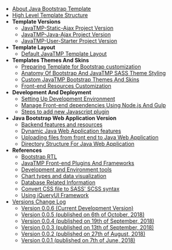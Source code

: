 *   [About Java Bootstrap Template](/pages/java-bootstrap-admin-dashboard-template "About Java Bootstrap Admin And Dashboard Components Template")
*   [High Level Template Structure](/pages/high-level-template-structure "High Level JavaTMP Template Folders And Files Structure")
*   **Template Versions**
    *   [JavaTMP-Static-Ajax Project Version](/pages/javatmp-static-ajax-project-version "Java Bootstrap Admin and Dashboard Template")
    *   [JavaTMP-Java-Ajax Project Version](/pages/javatmp-java-ajax-project-version "Java Dynamic LTR/RTL multi-language Bootstrap Admin and Dashboard Web Application Version")
    *   [JavaTMP-User-Starter Project Version](/pages/javatmp-user-starter-project-version "Advanced Dynamic Java Bootstrap LTR/RTL multi languages User Management Web application Template")
*   **Template Layout**
    *   [Default JavaTMP Template Layout](/pages/default-javatmp-template-layout "Default JavaTMP Template Layout")
*   **Templates Themes And Skins**
    *   [Preparing Template for Bootstrap customization](/pages/preparing-template-for-bootstrap-customization "preparing template for bootstrap SASS customization")
    *   [Anatomy Of Bootstrap And JavaTMP SASS Theme Styling](/pages/anatomy-of-bootstrap-and-javatmp-sass-theme-styling "Anatomy Of Bootstrap And JavaTMP SASS Theme Styling")
    *   [Custom JavaTMP Bootstrap Themes And Skins](/pages/custom-javatmp-bootstrap-themes-and-skins "Custom JavaTMP Bootstrap Themes And Skins")
    *   [Front-end Resources Customization](/pages/javatmp-frontend-resources-customization "JavaTMP Front-end Resources Customization")
*   **Development And Deployment**
    *   [Setting Up Development Environment](/pages/setting-up-development-environment)
    *   [Manage Front-end dependencies Using Node.js And Gulp](/pages/manage-front-end-dependencies-using-node-js-and-gulp "Manage Front-end Dependencies Using Node.js And Gulp tools")
    *   [Steps to add new Javascript plugin](/pages/steps-to-add-new-javascript-plugin)
*   **Java Bootstrap Web Application Version**
    *   [Backend features and resources](/pages/java/java-bootstrap-backend-features-and-resources "dynamic java bootstrap backend features and resources")
    *   [Dynamic Java Web Application features](/pages/java/dynamic-java-bootstrap-web-application-features "Main Dynamic Features of Java Bootstrap Web Application")
    *   [Uploading files from front end to Java Web Application](/pages/java/uploading-files-from-front-end-to-java-web-application "Uploading files from front end web browsers to Java Web Applications")
    *   [Directory Structure For Java Web Application](/pages/java/directory-structure-for-java-web-application)
*   **References**
    *   [Bootstrap RTL](/pages/bootstrap-rtl-support-modifications "JavaTMP Bootstrap RTL support and modifications")
    *   [JavaTMP Front-end Plugins And Frameworks](/pages/javatmp-front-end-plugins-and-frameworks)
    *   [Development and Environment tools](/pages/development-and-environment-tools)
    *   [Chart types and data visualization](/pages/chart-types-and-data-visualization)
    *   [Database Related Information](/pages/database-related-info)
    *   [Convert CSS file to SASS' SCSS syntax](/pages/convert-css-to-scss-syntax)
    *   [Using jQueryUI Framework](/pages/using-jqueryui-framework-with-bootstrap-template "Using jQueryUI Framework With Bootstrap Template")
*   [Versions Change Log](/pages/versions/java-bootstrap-template-versions-change-log)
    *   [Version 0.0.6 (Current Development Version)](/pages/versions/java-bootstrap-template-version-0-0-6)
    *   [Version 0.0.5 (published on 6th of October, 2018)](/pages/versions/java-bootstrap-template-version-0-0-5)
    *   [Version 0.0.4 (published on 19th of September, 2018)](/pages/versions/java-bootstrap-template-version-0-0-4)
    *   [Version 0.0.3 (published on 13th of September, 2018)](/pages/versions/java-bootstrap-template-version-0-0-3)
    *   [Version 0.0.2 (published on 27th of August, 2018)](/pages/versions/java-bootstrap-template-version-0-0-2)
    *   [Version 0.0.1 (published on 7th of June, 2018)](/pages/versions/java-bootstrap-template-version-0-0-1)